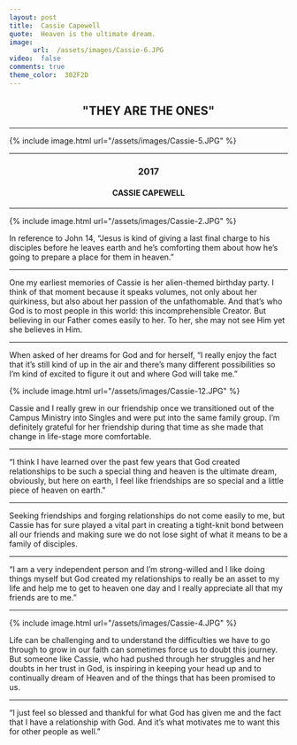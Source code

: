 ```yaml
---
layout: post
title:  Cassie Capewell
quote:  Heaven is the ultimate dream.
image:
      url:  /assets/images/Cassie-6.JPG
video:  false
comments: true
theme_color:  302F2D
---
```


## <center>"THEY ARE THE ONES"</center>

***

{% include image.html url="/assets/images/Cassie-5.JPG" %}

***

### <center>2017</center>

#### <center>CASSIE CAPEWELL</center>

***

{% include image.html url="/assets/images/Cassie-2.JPG" %}

In reference to John 14, “Jesus is kind of giving a last final charge to his disciples before he leaves earth and he’s comforting them about how he’s going to prepare a place for them in heaven.”

***

One my earliest memories of Cassie is her alien-themed birthday party. I think of that moment because it speaks volumes, not only about her quirkiness, but also about her passion of the unfathomable. And that’s who God is to most people in this world: this incomprehensible Creator. But believing in our Father comes easily to her. To her, she may not see Him yet she believes in Him. 

***

When asked of her dreams for God and for herself, “I really enjoy the fact that it’s still kind of up in the air and there’s many different possibilities so I’m kind of excited to figure it out and where God will take me.”

{% include image.html url="/assets/images/Cassie-12.JPG" %}

Cassie and I really grew in our friendship once we transitioned out of the Campus Ministry into Singles and were put into the same family group. I’m definitely grateful for her friendship during that time as she made that change in life-stage more comfortable.

***

“I think I have learned over the past few years that God created relationships to be such a special thing and heaven is the ultimate dream, obviously, but here on earth, I feel like friendships are so special and a little piece of heaven on earth."

***

Seeking friendships and forging relationships do not come easily to me, but Cassie has for sure played a vital part in creating a tight-knit bond between all our friends and making sure we do not lose sight of what it means to be a family of disciples.

****

“I am a very independent person and I’m strong-willed and I like doing things myself but God created my relationships to really be an asset to my life and help me to get to heaven one day and I really appreciate all that my friends are to me.”

***

{% include image.html url="/assets/images/Cassie-4.JPG" %}

Life can be challenging and to understand the difficulties we have to go through to grow in our faith can sometimes force us to doubt this journey. But someone like Cassie, who had pushed through her struggles and her doubts in her trust in God, is inspiring in keeping your head up and to continually dream of Heaven and of the things that has been promised to us.

***

“I just feel so blessed and thankful for what God has given me and the fact that I have a relationship with God. And it’s what motivates me to want this for other people as well.”
